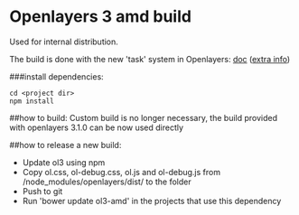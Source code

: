 Openlayers 3 amd build
======================
Used for internal distribution.

The build is done with the new 'task' system in Openlayers: 
[doc](https://github.com/openlayers/ol3/tree/master/tasks)
([extra info](http://boundlessgeo.com/2014/10/openlayers-custom-builds-revisited/))

###install dependencies:
```
cd <project dir>
npm install
```

##how to build:
Custom build is no longer necessary, the build provided with openlayers 3.1.0 can be now used directly


##how to release a new build:
+ Update ol3 using npm
+ Copy ol.css, ol-debug.css, ol.js and ol-debug.js from <project dir>/node_modules/openlayers/dist/ to the <project dir> folder
+ Push to git
+ Run 'bower update ol3-amd' in the projects that use this dependency